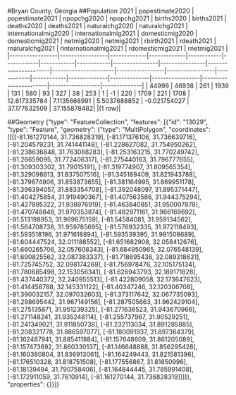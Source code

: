 #Bryan County, Georgia
##Population 2021
| popestimate2020 | popestimate2021 | npopchg2020 | npopchg2021 | births2020 | births2021 | deaths2020 | deaths2021 | naturalchg2020 | naturalchg2021 | internationalmig2020 | internationalmig2021 | domesticmig2020 | domesticmig2021 | netmig2020 | netmig2021 |  rbirth2021  |  rdeath2021  | rnaturalchg2021 | rinternationalmig2021 | rdomesticmig2021 | rnetmig2021  |
|-----------------|-----------------|-------------|-------------|------------|------------|------------|------------|----------------|----------------|----------------------|----------------------|-----------------|-----------------|------------|------------|--------------|--------------|-----------------|-----------------------|------------------|--------------|
| 44999           | 46938           | 261         | 1939        | 131        | 580        | 93         | 327        | 38             | 253            | 1                    | -1                   | 220             | 1709            | 221        | 1708       | 12.617335784 | 7.1135668991 | 5.5037688852    | -0.021754027          | 37.177632509     | 37.155878482|
|(1 row)|

##Geometry
{"type": "FeatureCollection", "features": [{"id": "13029", "type": "Feature", "geometry": {"type": "MultiPolygon", "coordinates": [[[[-81.161270144, 31.736828319], [-81.171376106, 31.736639716], [-81.204579231, 31.741441148], [-81.228627082, 31.754950262], [-81.238636848, 31.763088283], [-81.253163215, 31.770249742], [-81.26659095, 31.772406317], [-81.275440163, 31.796777655], [-81.309303302, 31.79015191], [-81.319774907, 31.809565354], [-81.329098613, 31.837507516], [-81.345189409, 31.821943788], [-81.379674906, 31.853873655], [-81.381164995, 31.869951178], [-81.396394057, 31.883354708], [-81.392048097, 31.895371447], [-81.404275854, 31.919490367], [-81.407563586, 31.944375294], [-81.427895322, 31.938976919], [-81.463840851, 31.950007878], [-81.470748848, 31.970353874], [-81.482971161, 31.966169692], [-81.513198953, 31.969675159], [-81.54584081, 31.959134562], [-81.564708738, 31.959785695], [-81.576932335, 31.972118493], [-81.593518196, 31.971618894], [-81.593539395, 31.991508689], [-81.604447524, 32.011188552], [-81.651682908, 32.058412676], [-81.660265706, 32.057608343], [-81.684950965, 32.076548139], [-81.690825562, 32.087383337], [-81.718695436, 32.089318631], [-81.725745752, 32.098174269], [-81.756978476, 32.105175134], [-81.780685498, 32.153056341], [-81.626943793, 32.189171828], [-81.437440372, 32.240955513], [-81.422809058, 32.173647623], [-81.414458788, 32.145331122], [-81.40347246, 32.120306708], [-81.390032157, 32.097032603], [-81.373117642, 32.067735093], [-81.298695442, 31.967149156], [-81.287505663, 31.962429104], [-81.275135871, 31.951239325], [-81.271636523, 31.943670966], [-81.271148241, 31.935248114], [-81.255737967, 31.90529251], [-81.241349021, 31.911850738], [-81.232113034, 31.891285885], [-81.208321778, 31.886597077], [-81.180091937, 31.897364379], [-81.162487941, 31.885411884], [-81.157648609, 31.861205089], [-81.157473692, 31.860330137], [-81.146648888, 31.856295428], [-81.160380804, 31.836913061], [-81.164249443, 31.821581396], [-81.176510328, 31.818751508], [-81.177556867, 31.81850996], [-81.18139494, 31.790758406], [-81.164844445, 31.785991408], [-81.172911059, 31.7610914], [-81.161270144, 31.736828319]]]]}, "properties": {}}]}
